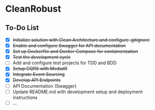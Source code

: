 # CleanRobust

## To-Do List

- [x] ~~Initialize solution with Clean Architecture and configure .gitignore~~
- [x] ~~Enable and configure Swagger for API documentation~~
- [x] ~~Set up Dockerfile and Docker Compose for containerization~~
- [x] ~~Test the development cycle~~
- [ ] Add and configure test projects for TDD and BDD
- [x] ~~Setup CQRS with MediatR~~
- [x] ~~Integrate Event Sourcing~~
- [x] ~~Develop API Endpoints~~
- [ ] API Documentation (Swagger)
- [ ] Update README.md with development setup and deployment instructions
- [ ] ... 
